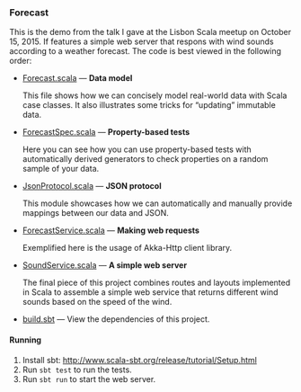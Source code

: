 ### Forecast

This is the demo from the talk I gave at the Lisbon Scala meetup on October 15, 2015.
If features a simple web server that respons with wind sounds according to a weather forecast.
The code is best viewed in the following order:

* [Forecast.scala](src/main/scala/forecast/Forecast.scala) — **Data model**

  This file shows how we can concisely model real-world data with Scala case classes.
  It also illustrates some tricks for “updating” immutable data.
* [ForecastSpec.scala](src/test/scala/forecast/ForecastSpec.scala) — **Property-based tests**

  Here you can see how you can use property-based tests with automatically derived generators
  to check properties on a random sample of your data.
* [JsonProtocol.scala](src/main/scala/forecast/JsonProtocol.scala) — **JSON protocol**

  This module showcases how we can automatically and manually provide mappings
  between our data and JSON.
* [ForecastService.scala](src/main/scala/forecast/ForecastService.scala) — **Making web requests**

  Exemplified here is the usage of Akka-Http client library.
* [SoundService.scala](src/main/scala/forecast/SoundService.scala) — **A simple web server**

  The final piece of this project combines routes and layouts implemented in Scala to
  assemble a simple web service that returns different wind sounds based on the speed of the wind.
* [build.sbt](build.sbt) — View the dependencies of this project.

#### Running

1. Install sbt: http://www.scala-sbt.org/release/tutorial/Setup.html
2. Run `sbt test` to run the tests.
3. Run `sbt run` to start the web server.

